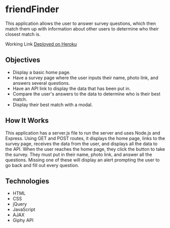 # friendFinder
This application allows the user to answer survey questions, which then match them up with information about other users to determine who their closest match is.

Working Link
[Deployed on Heroku](https://frozen-brook-49925.herokuapp.com/)

## Objectives

 - Display a basic home page.
 - Have a survey page where the user inputs their name, photo link, and answers several questions.
 - Have an API link to display the data that has been put in.
 - Compare the user's answers to the data to determine who is their best match.
 - Display their best match with a modal.
 
## How It Works
This application has a server.js file to run the server and uses Node.js and Express. Using GET and POST routes, it displays the home page, links to the survey page, receives the data from the user, and displays all the data to the API. When the user reaches the home page, they click the button to take the survey. They must put in their name, photo link, and answer all the questions. Missing one of these will display an alert prompting the user to go back and fill out every question. 

## Technologies

 - HTML
 - CSS
 - jQuery
 - JavaScript
 - AJAX
 - Giphy API
<!--stackedit_data:
eyJoaXN0b3J5IjpbNzQ2MTgyMDY3XX0=
-->